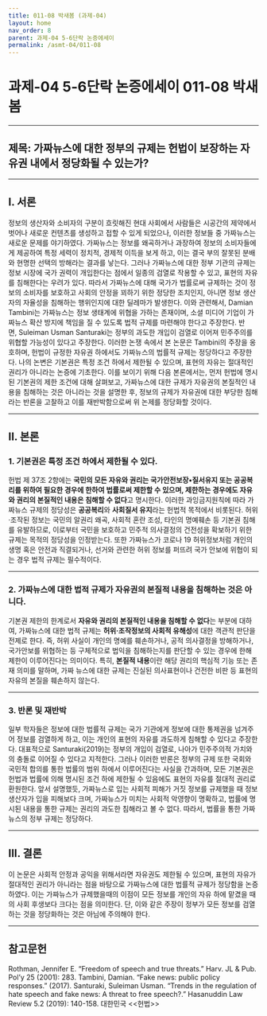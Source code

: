 ```yaml
---
title: 011-08 박새봄 (과제-04)
layout: home
nav_order: 8
parent: 과제-04 5-6단락 논증에세이
permalink: /asmt-04/011-08
---
```


# 과제-04 5-6단락 논증에세이 011-08 박새봄 

---

## 제목: 가짜뉴스에 대한 정부의 규제는 헌법이 보장하는 자유권 내에서 정당화될 수 있는가?

---

## I. 서론

정보의 생산자와 소비자의 구분이 흐릿해진 현대 사회에서 사람들은 시공간의 제약에서 벗어나 새로운 컨텐츠를 생성하고 접할 수 있게 되었으나, 이러한 정보들 중 가짜뉴스는 새로운 문제를 야기하였다. 가짜뉴스는 정보를 왜곡하거나 과장하여 정보의 소비자들에게 제공하여 특정 세력이 정치적, 경제적 이득을 보게 하고, 이는 결국 부의 잘못된 분배와 현명한 선택의 방해라는 결과를 낳는다. 그러나 가짜뉴스에 대한 정부 기관의 규제는 정보 시장에 국가 권력이 개입한다는 점에서 일종의 검열로 작용할 수 있고, 표현의 자유를 침해한다는 우려가 있다. 따라서 가짜뉴스에 대해 국가가 법률로써 규제하는 것이 정보의 소비자를 보호하고 사회의 안정을 꾀하기 위한 정당한 조치인지, 아니면 정보 생산자의 자율성을 침해하는 행위인지에 대한 딜레마가 발생한다. 이와 관련해서, Damian Tambini는 가짜뉴스는 정보 생태계에 위협을 가하는 존재이며, 소셜 미디어 기업이 가짜뉴스 확산 방지에 책임을 질 수 있도록 법적 규제를 마련해야 한다고 주장한다. 반면, Suleiman Usman Santuraki는 정부의 과도한 개입이 검열로 이어져 민주주의를 위협할 가능성이 있다고 주장한다. 이러한 논쟁 속에서 본 논문은 Tambini의 주장을 옹호하며, 헌법이 규정한 자유권 하에서도 가짜뉴스의 법률적 규제는 정당하다고 주장한다. 나의 논변은 기본권은 특정 조건 하에서 제한될 수 있으며, 표현의 자유는 절대적인 권리가 아니라는 논증에 기초한다. 이를 보이기 위해 다음 본론에서는, 먼저 헌법에 명시된 기본권의 제한 조건에 대해 살펴보고, 가짜뉴스에 대한 규제가 자유권의 본질적인 내용을 침해하는 것은 아니라는 것을 설명한 후, 정보의 규제가 자유권에 대한 부당한 침해라는 반론을 고찰하고 이를 재반박함으로써 위 논제를 정당화할 것이다.

---

## II. 본론

### 1. 기본권은 특정 조건 하에서 제한될 수 있다.

헌법 제 37조 2항에는 **국민의 모든 자유와 권리는 국가안전보장•질서유지 또는 공공복리를 위하여 필요한 경우에 한하여 법률로써 제한할 수 있으며, 제한하는 경우에도 자유와 권리의 본질적인 내용은 침해할 수 없다**고 명시한다. 이러한 과잉금지원칙에 따라 가짜뉴스 규제의 정당성은 **공공복리**와 **사회질서 유지**라는 헌법적 목적에서 비롯된다. 허위·조작된 정보는 국민의 알권리 왜곡, 사회적 혼란 조성, 타인의 명예훼손 등 기본권 침해를 유발하므로, 이로부터 국민을 보호하고 민주적 의사결정의 건전성을 확보하기 위한 규제는 목적의 정당성을 인정받는다. 또한 가짜뉴스가 코로나 19 허위정보처럼 개인의 생명 혹은 안전과 직결되거나, 선거와 관련한 허위 정보를 퍼뜨려 국가 안보에 위협이 되는 경우 법적 규제는 필수적이다. 

---

### 2. 가짜뉴스에 대한 법적 규제가 자유권의 본질적 내용을 침해하는 것은 아니다.

기본권 제한의 한계로서 **자유와 권리의 본질적인 내용을 침해할 수 없다**는 부분에 대하여, 가짜뉴스에 대한 법적 규제는 **허위·조작정보의 사회적 유해성**에 대한 객관적 판단을 전제로 한다. 즉, 허위 사실이 개인의 명예를 훼손하거나, 공적 의사결정을 방해하거나, 국가안보를 위협하는 등 구체적으로 법익을 침해하는지를 판단할 수 있는 경우에 한해 제한이 이루어진다는 의미이다. 특히, **본질적 내용**이란 해당 권리의 핵심적 기능 또는 존재 의미를 말하며, 가짜 뉴스에 대한 규제는 진실된 의사표현이나 건전한 비판 등 표현의 자유의 본질을 훼손하지 않는다.

---

### 3. 반론 및 재반박

일부 학자들은 정보에 대한 법률적 규제는 국가 기관에게 정보에 대한 통제권을 넘겨주어 정보를 검열하게 하고, 이는 개인의 표현의 자유를 과도하게 침해할 수 있다고 주장한다. 대표적으로 Santuraki(2019)는 정부의 개입이 검열로, 나아가 민주주의적 가치와의 충돌로 이어질 수 있다고 지적한다. 그러나 이러한 반론은 정부의 규제 또한 국회와 국민적 합의를 통한 법률의 범위 하에서 이루어진다는 사실을 간과하며, 모든 기본권은 헌법과 법률에 의해 명시된 조건 하에 제한될 수 있음에도 표현의 자유를 절대적 권리로 환원한다. 앞서 설명했듯, 가짜뉴스로 입는 사회적 피해가 거짓 정보를 규제했을 때 정보 생산자가 입을 피해보다 크며, 가짜뉴스가 미치는 사회적 악영향이 명확하고, 법률에 명시된 내용을 통한 규제는 권리의 과도한 침해라고 볼 수 없다. 따라서, 법률을 통한 가짜뉴스의 정부 규제는 정당하다. 

---

## III. 결론 

이 논문은 사회적 안정과 공익을 위해서라면 자유권도 제한될 수 있으며, 표현의 자유가 절대적인 권리가 아니라는 점을 바탕으로 가짜뉴스에 대한 법률적 규제가 정당함을 논증하였다. 이는 가짜뉴스가 규제했을때의 이점이 모든 정보를 개인의 자유 하에 맡겼을 때의 사회 후생보다 크다는 점을 의미한다. 단, 이와 같은 주장이 정부가 모든 정보를 검열하는 것을 정당화하는 것은 아님에 주의해야 한다. 

---

## 참고문헌 

Rothman, Jennifer E. “Freedom of speech and true threats.” Harv. JL & Pub. Pol’y 25 (2001): 283.
Tambini, Damian. “Fake news: public policy responses.” (2017).
Santuraki, Suleiman Usman. “Trends in the regulation of hate speech and fake news: A threat to free speech?.” Hasanuddin Law Review 5.2 (2019): 140-158.
대한민국 <<헌법>>